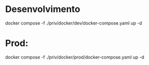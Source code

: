 # Desenvolvimento

docker compose -f ./priv/docker/dev/docker-compose.yaml up -d 

# Prod:

docker compose -f ./priv/docker/prod/docker-compose.yaml up -d 